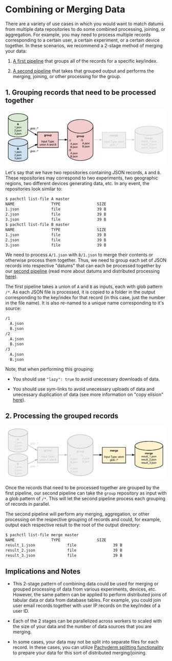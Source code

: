 # Combining or Merging Data

There are a variety of use cases in which you would want to match datums from multiple data repositories to do some combined processing, joining, or aggregation.  For example, you may need to process multiple records corresponding to a certain user, a certain experiment, or a certain device together.  In these scenarios, we recommend a 2-stage method of merging your data:

1. [A first pipeline](#grouping-records-that-need-to-be-processed-together) that groups all of the records for a specific key/index.

2. [A second pipeline](#processing-the-grouped-records) that takes that grouped output and performs the merging, joining, or other processing for the group.

## 1. Grouping records that need to be processed together

![alt tag](join1.png)

Let's say that we have two repositories containing JSON records, `A` and `B`.  These repositories may correspond to two experiments, two geographic regions, two different devices generating data, etc.  In any event, the repositories look similar to:

```
$ pachctl list-file A master
NAME                TYPE                SIZE                
1.json              file                39 B                
2.json              file                39 B                
3.json              file                39 B                
$ pachctl list-file B master
NAME                TYPE                SIZE                
1.json              file                39 B                
2.json              file                39 B                
3.json              file                39 B                
```

We need to process `A/1.json` with `B/1.json` to merge their contents or otherwise process them together.  Thus, we need to group each set of JSON records into respective "datums" that can each be processed together by our [second pipeline](#processing-the-grouped-records) (read more about datums and distributed processing [here](http://pachyderm.readthedocs.io/en/latest/fundamentals/distributed_computing.html)).

The first pipeline takes a union of `A` and `B` as inputs, each with glob pattern `/*`.  As each JSON file is processed, it is copied to a folder in the output corresponding to the key/index for that record (in this case, just the number in the file name).  It is also re-named to a unique name corresponding to it's source:

```
/1
  A.json
  B.json
/2
  A.json
  B.json
/3
  A.json
  B.json
```

Note, that when performing this grouping:

- You should use `"lazy": true` to avoid unecessary downloads of data.

- You should use sym-links to avoid unecessary uploads of data and unecessary duplication of data (see more information on "copy elision" [here](http://pachyderm.readthedocs.io/en/latest/managing_pachyderm/data_management.html)).


## 2. Processing the grouped records

![alt tag](join2.png)

Once the records that need to be processed together are grouped by the first pipeline, our second pipeline can take the `group` repository as input with a glob pattern of `/*`.  This will let the second pipeline process each grouping of records in parallel.

The second pipeline will perform any merging, aggregation, or other processing on the respective grouping of records and could, for example, output each respective result to the root of the output directory:

```
$ pachctl list-file merge master
NAME                TYPE                SIZE                
result_1.json              file                39 B                
result_2.json              file                39 B                
result_3.json              file                39 B                
```  

## Implications and Notes

- This 2-stage pattern of combining data could be used for merging or grouped processing of data from various experiments, devices, etc. However, the same pattern can be applied to perform distributed joins of tabular data or data from database tables.  For example, you could join user email records together with user IP records on the key/index of a user ID.

- Each of the 2 stages can be parallelized across workers to scaled with the size of your data and the number of data sources that you are merging.

- In some cases, your data may not be split into separate files for each record.  In these cases, you can utilize [Pachyderm splitting functionality](splitting.html) to prepare your data for this sort of distributed merging/joining. 
